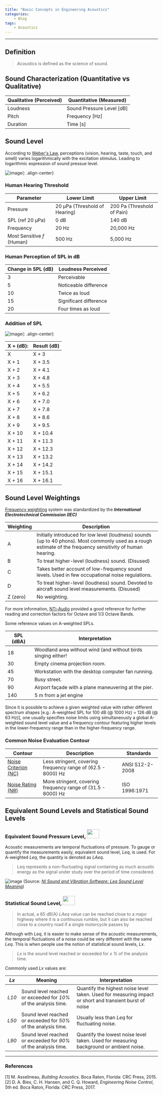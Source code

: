 ```yaml
---
title: "Basic Concepts in Engineering Acoustics"
categories:
    - Blog
tags:
    - Acoustics
---
```


---
## Definition

> *Acoustics* is defined as the science of sound.

## Sound Characterization (Quantitative vs Qualitative)

| Qualitative (Perceived) | Quantitative (Measured) |
|------------------------|--------------------------|
| Loudness | Sound Pressure Level [dB] |
| Pitch | Frequency [Hz] |
| Duration | Time [s] |

## Sound Level
According to [Weber's Law](https://en.wikipedia.org/wiki/Weber%E2%80%93Fechner_law), perceptions (vision, hearing, taste, touch, and smell) varies logarithmically with the excitation stimulus. Leading to logarithmic expression of sound pressue level.

![image](https://user-images.githubusercontent.com/79191009/162620943-348242c3-7964-4c82-9bd0-857ee01220e5.png){: .align-center}

### Human Hearing Threshold

| Parameter | Lower Limit | Upper Limit |
|-----------|-------------|-------------|
| Pressure | 20 μPa (Threshold of Hearing) | 200 Pa (Threshold of Pain) |
| SPL (ref 20 μPa) | 0 dB | 140 dB |
| Frequency | 20 Hz | 20,000 Hz |
| Most Sensitive *f* (Human) | 500 Hz | 5,000 Hz |

### Human Perception of SPL in dB

| Change in SPL (dB) | Loudness Perceived |
|--------------------|--------------------|
| 3 | Perceivable |
| 5 | Noticeable difference |
| 10 | Twice as loud|
| 15 | Significant difference |
| 20 | Four times as loud |

### Addition of SPL
![image](https://user-images.githubusercontent.com/79191009/162629886-8655f658-8232-4070-9fbb-4faa28105508.png){: .align-center}

| X +  (dB): | Result (dB) |
|------------|--------|
| X | X + 3 |
| X + 1 | X + 3.5 |
| X + 2 | X + 4.1 |
| X + 3 | X + 4.8 |
| X + 4 | X + 5.5 |
| X + 5 | X + 6.2 |
| X + 6 | X + 7.0 |
| X + 7 | X + 7.8 |
| X + 8 | X + 8.6 |
| X + 9 | X + 9.5 |
| X + 10 | X + 10.4 |
| X + 11 | X + 11.3 |
| X + 12 | X + 12.3 |
| X + 13 | X + 13.2 |
| X + 14 | X + 14.2 |
| X + 15 | X + 15.1 |
| X + 16 | X + 16.1 |

## Sound Level Weightings
[Frequency weighting](https://www.engineeringtoolbox.com/decibel-d_59.html) system was standardized by the ***International Electrotechnical Commission (IEC)***

| Weighting | Description |
|-----------|-------------|
| A | Initially introduced for low level (loudness) sounds (up to 40 phons). Most commonly used as a rough estimate of the frequency sensitivity of human hearing. |
| B | To treat higher-level (loudness) sound. (Disused) |
| C | Takes better account of low-frequency sound levels. Used in few occupational noise regulations. |
| D | To treat higher-level (loudness) sound. Devoted to aircraft sound level measurements. (Disused) |
| Z (zero) | No weighting. |

For more information, [NTi-Audio](https://www.nti-audio.com/en/support/know-how/frequency-weightings-for-sound-level-measurements) provided a good reference for further reading and correction factors for Octave and 1/3 Octave Bands.

Some reference values on A-weighted SPLs.

| SPL (dBA) | Interpretation |
|-----------|----------------|
| 18 | Woodland area without wind (and without birds singing either! |
| 30 | Empty cinema projection room. |
| 45 | Workstation with the desktop computer fan running. |
| 70 | Busy street. |
| 90 | Airport façade with a plane maneuvering at the pier. |
| 140 | 5 m from a jet engine |

Since it is possible to achieve a given weighted value with rather different spectrum shapes [e.g.: A-weighted SPL for 100 dB (@ 1000 Hz) = 126 dB (@ 63 Hz)], one usually specifies noise limits using simultaneously a global A-weighted sound level value and a frequency contour featuring higher levels in the lower-frequency range than in the higher-frequency range.

### Common Noise Evaluation Contour

| Contour | Description | Standards |
|---------|-------------|-----------|
| [Noise Criterion (NC)](https://www.engineeringtoolbox.com/nc-noise-criterion-d_725.html) | Less stringent, covering frequency range of (62.5 - 8000) Hz | ANSI S12-2-2008 |
| [Noise Rating (NR)](https://www.engineeringtoolbox.com/nr-noise-rating-d_60.html) | More stringent, covering frequency range of (31.5 - 8000) Hz | ISO 1996:1971 |

## Equivalent Sound Levels and Statistical Sound Levels

### Equivalent Sound Pressure Level, <img src="https://user-images.githubusercontent.com/79191009/162631815-8de8d7a7-a0e1-43cc-836f-71a53cf851ac.png" width="40" height="30">

Acoustic measurements are temporal fluctuations of pressure. To gauge or quantify the measurements easily, equivalent sound level, *Leq*, is used. For A-weighted *Leq*, the quantity is denoted as *LAeq*.

> Leq represents a non-fluctuating signal containing as much acoustic energy as the signal under study over the period of time considered.

![image](https://user-images.githubusercontent.com/79191009/162632102-8b8e358f-ab3c-4541-9f06-7b25a57659b0.png)
(Source: [*NI Sound and Vibration Software: Leq Sound Level Meaning*](https://knowledge.ni.com/KnowledgeArticleDetails?id=kA00Z0000019N3eSAE))

### Statistical Sound Level, <img src="https://user-images.githubusercontent.com/79191009/162632837-a1265604-8124-4d62-9059-5f652d874adb.png" width="40" height="30">

> In actual, a 65 dB(A) *LAeq* value can be reached close to a major highway where it is a continuous rumble, but it can also be reached close to a country road if a single motorcycle passes by

Although with *Leq*, it is easier to make sense of the acoustic measurements, the temporal fluctuations of a noise could be very different with the same *Leq*. This is when people use the notion of statistical sound levels, *Lx*.

> *Lx* is the sound level reached or exceeded for *x %* of the analysis time.

Commonly used *Lx* values are:

| *Lx* | Meaning | Interpretation |
|------|---------|----------------|
| *L10* | Sound level reached or exceeded for *10%* of the analysis time. | Quantify the highest noise level taken. Used for measuring impact or short and transient burst of noise |
| *L50* | Sound level reached or exceeded for *50%* of the analysis time. | Usually less than *Leq* for fluctuating noise. |
| *L90* | Sound level reached or exceeded for *90%* of the analysis time. | Quantify the lowest noise level taken. Used for measuring background or ambient noise. |


---
### References
[1] M. Asselineau, *Building Acoustics*. Boca Raton, Florida: CRC Press, 2015.
[2] D. A. Bies, C. H. Hansen, and C. Q. Howard, *Engineering Noise Control*, 5th ed. Boca Raton, Florida: CRC Press, 2017.
